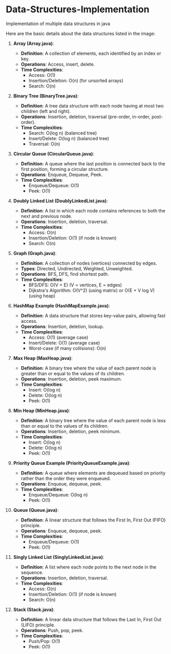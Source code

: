 # Data-Structures-Implementation
Implementation of multiple data structures in java

Here are the basic details about the data structures listed in the image:

1. **Array (Array.java)**:
   - **Definition**: A collection of elements, each identified by an index or key.
   - **Operations**: Access, insert, delete.
   - **Time Complexities**:
     - Access: O(1)
     - Insertion/Deletion: O(n) (for unsorted arrays)
     - Search: O(n)
   
2. **Binary Tree (BinaryTree.java)**:
   - **Definition**: A tree data structure with each node having at most two children (left and right).
   - **Operations**: Insertion, deletion, traversal (pre-order, in-order, post-order).
   - **Time Complexities**:
     - Search: O(log n) (balanced tree)
     - Insert/Delete: O(log n) (balanced tree)
     - Traversal: O(n)
   
3. **Circular Queue (CircularQueue.java)**:
   - **Definition**: A queue where the last position is connected back to the first position, forming a circular structure.
   - **Operations**: Enqueue, Dequeue, Peek.
   - **Time Complexities**:
     - Enqueue/Dequeue: O(1)
     - Peek: O(1)

4. **Doubly Linked List (DoublyLinkedList.java)**:
   - **Definition**: A list in which each node contains references to both the next and previous node.
   - **Operations**: Insertion, deletion, traversal.
   - **Time Complexities**:
     - Access: O(n)
     - Insertion/Deletion: O(1) (if node is known)
     - Search: O(n)

5. **Graph (Graph.java)**:
   - **Definition**: A collection of nodes (vertices) connected by edges.
   - **Types**: Directed, Undirected, Weighted, Unweighted.
   - **Operations**: BFS, DFS, find shortest path.
   - **Time Complexities**:
     - BFS/DFS: O(V + E) (V = vertices, E = edges)
     - Dijkstra's Algorithm: O(V^2) (using matrix) or O(E + V log V) (using heap)

6. **HashMap Example (HashMapExample.java)**:
   - **Definition**: A data structure that stores key-value pairs, allowing fast access.
   - **Operations**: Insertion, deletion, lookup.
   - **Time Complexities**:
     - Access: O(1) (average case)
     - Insert/Delete: O(1) (average case)
     - Worst-case (if many collisions): O(n)

7. **Max Heap (MaxHeap.java)**:
   - **Definition**: A binary tree where the value of each parent node is greater than or equal to the values of its children.
   - **Operations**: Insertion, deletion, peek maximum.
   - **Time Complexities**:
     - Insert: O(log n)
     - Delete: O(log n)
     - Peek: O(1)

8. **Min Heap (MinHeap.java)**:
   - **Definition**: A binary tree where the value of each parent node is less than or equal to the values of its children.
   - **Operations**: Insertion, deletion, peek minimum.
   - **Time Complexities**:
     - Insert: O(log n)
     - Delete: O(log n)
     - Peek: O(1)

9. **Priority Queue Example (PriorityQueueExample.java)**:
   - **Definition**: A queue where elements are dequeued based on priority rather than the order they were enqueued.
   - **Operations**: Enqueue, dequeue, peek.
   - **Time Complexities**:
     - Enqueue/Dequeue: O(log n)
     - Peek: O(1)

10. **Queue (Queue.java)**:
    - **Definition**: A linear structure that follows the First In, First Out (FIFO) principle.
    - **Operations**: Enqueue, dequeue, peek.
    - **Time Complexities**:
      - Enqueue/Dequeue: O(1)
      - Peek: O(1)

11. **Singly Linked List (SinglyLinkedList.java)**:
    - **Definition**: A list where each node points to the next node in the sequence.
    - **Operations**: Insertion, deletion, traversal.
    - **Time Complexities**:
      - Access: O(n)
      - Insertion/Deletion: O(1) (if node is known)
      - Search: O(n)

12. **Stack (Stack.java)**:
    - **Definition**: A linear data structure that follows the Last In, First Out (LIFO) principle.
    - **Operations**: Push, pop, peek.
    - **Time Complexities**:
      - Push/Pop: O(1)
      - Peek: O(1)

